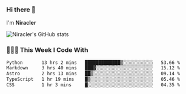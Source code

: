 ### Hi there 👋

I'm **Niracler**

![Niracler's GitHub stats](https://github-readme-stats.vercel.app/api?username=Niracler&show_icons=true)


### 👨🏻‍💻 This Week I Code With

<!--START_SECTION:waka-->

```txt
Python       13 hrs 2 mins   █████████████▒░░░░░░░░░░░   53.66 %
Markdown     3 hrs 40 mins   ███▓░░░░░░░░░░░░░░░░░░░░░   15.12 %
Astro        2 hrs 13 mins   ██▒░░░░░░░░░░░░░░░░░░░░░░   09.14 %
TypeScript   1 hr 19 mins    █▒░░░░░░░░░░░░░░░░░░░░░░░   05.46 %
CSS          1 hr 3 mins     █░░░░░░░░░░░░░░░░░░░░░░░░   04.35 %
```

<!--END_SECTION:waka-->
